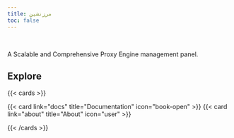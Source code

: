 ```yaml
---
title: مرزنشین
toc: false
---
```


<br>

A Scalable and Comprehensive Proxy Engine management panel.

## Explore

{{< cards >}}

{{< card link="docs" title="Documentation" icon="book-open" >}}
{{< card link="about" title="About" icon="user" >}}

{{< /cards >}}
